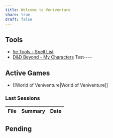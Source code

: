 ```yaml
---
title: Welcome to Veniventure
share: true
draft: false
---
```


## Tools

- [5e Tools - Spell List](https://5e.tools/spells.html)
- [D&D Beyond - My Characters](https://www.dndbeyond.com/characters)
Test----
## Active Games

- [[World of Veniventure|World of Veniventure]]

  

### Last Sessions

| File | Summary | Date |
| ---- | ------- | ---- |

  

## Pending

